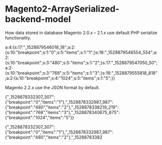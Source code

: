 # Magento2-ArraySerialized-backend-model

How data stored in database
Magento 2.0.x – 2.1.x use default PHP serialize functionality.

a:4:{s:17:"_1528879546018_18";a:2:{s:10:"breakpoint";s:1:"0";s:5:"items";s:1:"1";}s:18:"_1528879546554_554";a:2:{s:10:"breakpoint";s:3:"480";s:5:"items";s:1:"2";}s:17:"_1528879547050_50";a:2:{s:10:"breakpoint";s:3:"768";s:5:"items";s:1:"3";}s:18:"_1528879555818_818";a:2:{s:10:"breakpoint";s:4:"1024";s:5:"items";s:1:"5";}}


Magento 2.2.x use the JSON format by default.

{"_1528878332307_307":{"breakpoint":"0","items":"1"},"_1528878332987_987":{"breakpoint":"480","items":"2"},"_1528878338219_219":{"breakpoint":"768","items":"3"},"_1528878340675_675":{"breakpoint":"1024","items":"5"}}

{"_1528878332307_307":{"breakpoint":"0","items":"1"},"_1528878332987_987":{"breakpoint":"480","items":"2"},"_15288783382
